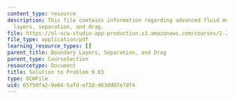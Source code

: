 ```yaml
---
content_type: resource
description: This file contains information regarding advanced fluid mechanics, boundary
  layers, separation, and drag.
file: https://ol-ocw-studio-app-production.s3.amazonaws.com/courses/2-25-advanced-fluid-mechanics-fall-2013/65f50fa29e645afdef2dd63dd07e7df4_MIT2_25F13_Solution9.03.pdf
file_type: application/pdf
learning_resource_types: []
parent_title: Boundary Layers, Separation, and Drag
parent_type: CourseSection
resourcetype: Document
title: Solution to Problem 9.03
type: OCWFile
uid: 65f50fa2-9e64-5afd-ef2d-d63dd07e7df4
---
```

